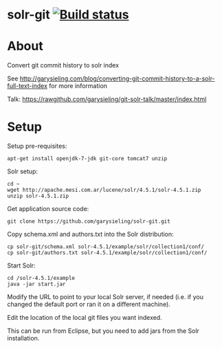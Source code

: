 # solr-git [![Build status](https://travis-ci.org/rcook/solr-git.png)](https://travis-ci.org/rcook/solr-git)

About
=====

Convert git commit history to solr index

See http://garysieling.com/blog/converting-git-commit-history-to-a-solr-full-text-index for more information

Talk: https://rawgithub.com/garysieling/git-solr-talk/master/index.html

Setup
=====

Setup pre-requisites:
```
apt-get install openjdk-7-jdk git-core tomcat7 unzip
```

Solr setup:
```
cd ~
wget http://apache.mesi.com.ar/lucene/solr/4.5.1/solr-4.5.1.zip
unzip solr-4.5.1.zip
```

Get application source code:
```
git clone https://github.com/garysieling/solr-git.git
```

Copy schema.xml and authors.txt into the Solr distribution:
```
cp solr-git/schema.xml solr-4.5.1/example/solr/collection1/conf/
cp solr-git/authors.txt solr-4.5.1/example/solr/collection1/conf/
```

Start Solr:
```
cd /solr-4.5.1/example
java -jar start.jar
```

Modify the URL to point to your local Solr server, if needed (i.e. if you changed the default port or ran it on a different machine).

Edit the location of the local git files you want indexed.

This can be run from Eclipse, but you need to add jars from the Solr installation.

